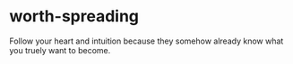 # worth-spreading
Follow your heart and intuition because they somehow already know what you truely want to become.
